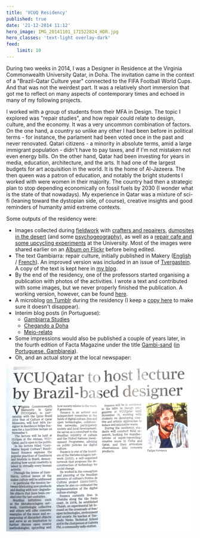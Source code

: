 ```yaml
---
title: 'VCUQ Residency'
published: true
date: '21-12-2014 11:12'
hero_image: IMG_20141101_171522824_HDR.jpg
hero_classes: 'text-light overlay-dark'
feed:
    limit: 10
---
```


During two weeks in 2014, I was a Designer in Residence at the Virginia Commonwealth University Qatar, in Doha. The invitation came in the context of a "Brazil-Qatar Culture year" connected to the FIFA Football World Cups. And that was not the weirdest part. It was a relatively short immersion that got me to reflect on many aspects of contemporary times and echoed in many of my following projects.

I worked with a group of students from their MFA in Design. The topic I explored was "repair studies", and how repair could relate to design, culture, and the economy. It was a very uncommon combination of factors. On the one hand, a country so unlike any other I had been before in political terms - for instance, the parlament had been voted once in the past and never renovated. Qatari citizens - a minority in absolute terms, amid a large immigrant population - didn't have to pay taxes, and if I'm not mistaken not even energy bills. On the other hand, Qatar had been investing for years in media, education, architecture, and the arts. It had one of the largest budgets for art acquisition in the world. It is the home of Al-Jazeera. The then queen was a patron of education, and notably the bright students I worked with were women in their majority. The country had then a strategic plan to stop depending economically on fossil fuels by 2030 (I wonder what is the state of that nowadays). My experience in Qatar was a mixture of sci-fi (leaning toward the dystopian side, of course), creative insights and good reminders of humanity amid extreme contexts.

Some outputs of the residency were:

- Images collected during [fieldwork](fieldwork) with [crafters and repairers](fieldwork/craft), [dumpsites in the desert](fieldwork/desert) (and some [psychogeography](psychogeography)), as well as a [repair cafe and some upcycling experiments](sallehlab) at the University. Most of the images were shared earlier on an [Album on Flickr](https://www.flickr.com/photos/felipefonseca/sets/72157649068360535/) before being edited.
- The text Gambiarra: repair culture, initially published in Makery ([English](https://www.makery.info/en/2015/03/31/gambiarra-la-culture-de-la-reparation/) / [French](https://www.makery.info/en/2015/03/31/gambiarra-la-culture-de-la-reparation/?lang=fr)). An improved version was included in an issue of [Tvergastein](https://www.academia.edu/20808625/Gambiarra_Repair_Culture). A copy of the text is kept here in [my blog](https://is.efeefe.me/stuff/gambiarra-repair-culture).
- By the end of the residency, one of the professors started organising a publication with photos of the activities. I wrote a text and contributed with some images, but we never properly finished the publication. A working version, however, can be found [here](repair-culture).
- A microblog [on Tumblr](https://repairculture.tumblr.com/) during the residency (I keep a [copy here](repairculture-tumblr) to make sure it doesn't disappear).
- Interim blog posts (in Portuguese):
  - [Gambiarra Studies](https://desvio.github.io/blog/gambiarra-studies/)
  - [Chegando a Doha](https://desvio.github.io/blog/chegando-doha/)
  - [Meio-relato](https://desvio.github.io/blog/meio-relato-residencia-na-vcuqatar-em-doha/)
- Some impressions would also be published a couple of years later, in the fourth edition of Facta Magazine under the title [Gambi-sand](https://is.efeefe.me/stuff/gambi-sand) ([in Portuguese, Gambiareia](https://transformateria.wordpress.com/2017/11/30/gambiareia/)).
- Oh, and an actual story at the local newspaper:

![Newspaper](IMG_20141113_170545941_HDR.jpg)
